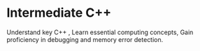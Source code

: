 # Intermediate C++
 Understand key C++ , Learn essential computing concepts, Gain proficiency in debugging and memory error detection.
